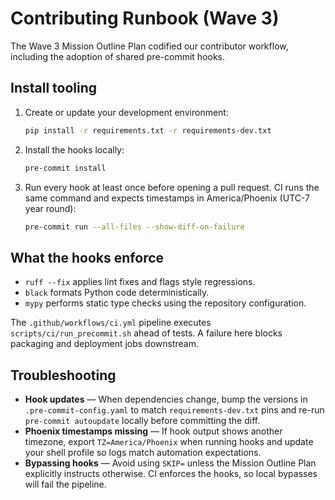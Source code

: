 # Contributing Runbook (Wave 3)

The Wave 3 Mission Outline Plan codified our contributor workflow, including the adoption of shared pre-commit hooks.

## Install tooling

1. Create or update your development environment:
   ```bash
   pip install -r requirements.txt -r requirements-dev.txt
   ```
2. Install the hooks locally:
   ```bash
   pre-commit install
   ```
3. Run every hook at least once before opening a pull request. CI runs the same command and expects timestamps in America/Phoenix (UTC-7 year round):
   ```bash
   pre-commit run --all-files --show-diff-on-failure
   ```

## What the hooks enforce

- `ruff --fix` applies lint fixes and flags style regressions.
- `black` formats Python code deterministically.
- `mypy` performs static type checks using the repository configuration.

The `.github/workflows/ci.yml` pipeline executes `scripts/ci/run_precommit.sh` ahead of tests. A failure here blocks packaging and deployment jobs downstream.

## Troubleshooting

- **Hook updates** — When dependencies change, bump the versions in `.pre-commit-config.yaml` to match `requirements-dev.txt` pins and re-run `pre-commit autoupdate` locally before committing the diff.
- **Phoenix timestamps missing** — If hook output shows another timezone, export `TZ=America/Phoenix` when running hooks and update your shell profile so logs match automation expectations.
- **Bypassing hooks** — Avoid using `SKIP=` unless the Mission Outline Plan explicitly instructs otherwise. CI enforces the hooks, so local bypasses will fail the pipeline.
